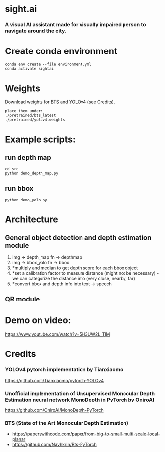 # sight.ai
### A visual AI assistant made for visually impaired person to navigate around the city.


# Create conda environment
```
conda env create --file environment.yml
conda activate sightai
```

# Weights
Download weights for [BTS](https://drive.google.com/file/d/1_mENn0G9YlLAAr3N8DVDt4Hk2SBbo1pl/view) and [YOLOv4](https://drive.google.com/file/d/1cewMfusmPjYWbrnuJRuKhPMwRe_b9PaT/view) (see Credits).
```
place them under:
./pretrained/bts_latest
./pretrained/yolov4.weights
```



# Example scripts:
## run depth map
```
cd src
python demo_depth_map.py
```

## run bbox
```
python demo_yolo.py
```

# Architecture
## General object detection and depth estimation module
1. img -> depth_map fn -> depthmap
2. img -> bbox_yolo fn -> bbox
3. *multiply and median to get depth score for each bbox object
4. *set a calibration factor to measure distance (might not be necessary) - we can categorize the distance into (very close, nearby, far)
5. *convert bbox and depth info into text -> speech

## QR module


# Demo on video:
https://www.youtube.com/watch?v=5H3UW2L_TlM

# Credits
### YOLOv4 pytorch implementation by Tianxiaomo
<https://github.com/Tianxiaomo/pytorch-YOLOv4>

### Unofficial implementation of Unsupervised Monocular Depth Estimation neural network MonoDepth in PyTorch by OniroAI
<https://github.com/OniroAI/MonoDepth-PyTorch>


### BTS (State of the Art Monocular Depth Estimation)
- <https://paperswithcode.com/paper/from-big-to-small-multi-scale-local-planar>
- <https://github.com/Navhkrin/Bts-PyTorch>






